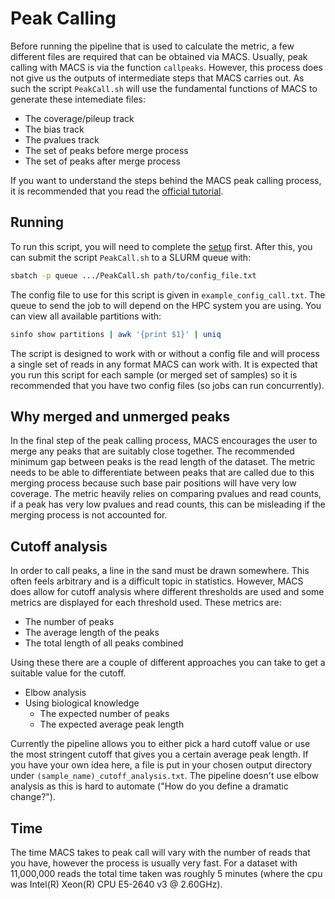 # Peak Calling

Before running the pipeline that is used to calculate the metric, a few
different files are required that can be obtained via MACS. Usually, peak
calling with MACS is via the function `callpeaks`. However, this process does
not give us the outputs of intermediate steps that MACS carries out. As such
the script `PeakCall.sh` will use the fundamental functions of MACS to generate
these intemediate files:

- The coverage/pileup track
- The bias track
- The pvalues track
- The set of peaks before merge process
- The set of peaks after merge process

If you want to understand the steps behind the MACS peak calling process, it is
recommended that you read the 
[official tutorial](https://macs3-project.github.io/MACS/docs/Advanced_Step-by-step_Peak_Calling.html).

## Running

To run this script, you will need to complete the 
[setup](https://github.com/sof202/PeakCompare?tab=readme-ov-file#setup) first.
After this, you can submit the script `PeakCall.sh` to a SLURM queue with:

```bash
sbatch -p queue .../PeakCall.sh path/to/config_file.txt
```

The config file to use for this script is given in `example_config_call.txt`.
The queue to send the job to will depend on the HPC system you are using. You
can view all available partitions with:

```bash
sinfo show partitions | awk '{print $1}' | uniq
```

The script is designed to work with or without a config file and will
process a single set of reads in any format MACS can work with. It is expected
that you run this script for each sample (or merged set of samples) so it is
recommended that you have two config files (so jobs can run concurrently).

## Why merged and unmerged peaks

In the final step of the peak calling process, MACS encourages the user to 
merge any peaks that are suitably close together. The recommended minimum gap
between peaks is the read length of the dataset. The metric needs to be able to
differentiate between peaks that are called due to this merging process because
such base pair positions will have very low coverage. The metric heavily relies
on comparing pvalues and read counts, if a peak has very low pvalues and read
counts, this can be misleading if the merging process is not accounted for.

## Cutoff analysis

In order to call peaks, a line in the sand must be drawn somewhere. This often
feels arbitrary and is a difficult topic in statistics. However, MACS does
allow for cutoff analysis where different thresholds are used and some metrics
are displayed for each threshold used. These metrics are:

- The number of peaks
- The average length of the peaks
- The total length of all peaks combined

Using these there are a couple of different approaches you can take to get a
suitable value for the cutoff. 

- Elbow analysis
- Using biological knowledge
  - The expected number of peaks
  - The expected average peak length

Currently the pipeline allows you to either pick a hard cutoff value or use the
most stringent cutoff that gives you a certain average peak length. If you have
your own idea here, a file is put in your chosen output directory under
`(sample_name)_cutoff_analysis.txt`. The pipeline doesn't use elbow analysis
as this is hard to automate ("How do you define a dramatic change?").

## Time

The time MACS takes to peak call will vary with the number of reads that you
have, however the process is usually very fast. For a dataset with 11,000,000
reads the total time taken was roughly 5 minutes 
(where the cpu was Intel(R) Xeon(R) CPU E5-2640 v3 @ 2.60GHz).
